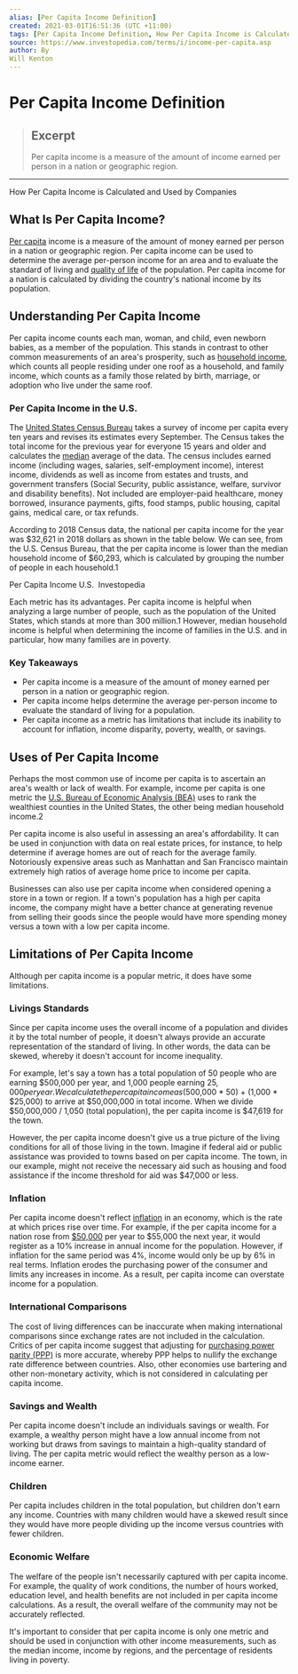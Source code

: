 ```yaml
---
alias: [Per Capita Income Definition]
created: 2021-03-01T16:51:36 (UTC +11:00)
tags: [Per Capita Income Definition, How Per Capita Income is Calculated and Used by Companies]
source: https://www.investopedia.com/terms/i/income-per-capita.asp
author: By
Will Kenton
---
```


# Per Capita Income Definition

> ## Excerpt
> Per capita income is a measure of the amount of income earned per person in a nation or geographic region.

---

How Per Capita Income is Calculated and Used by Companies
## What Is Per Capita Income?

[Per capita](https://www.investopedia.com/terms/p/percapita.asp) income is a measure of the amount of money earned per person in a nation or geographic region. Per capita income can be used to determine the average per-person income for an area and to evaluate the standard of living and [quality of life](https://www.investopedia.com/terms/q/quality-of-life.asp) of the population. Per capita income for a nation is calculated by dividing the country's national income by its population.

## Understanding Per Capita Income

Per capita income counts each man, woman, and child, even newborn babies, as a member of the population. This stands in contrast to other common measurements of an area's prosperity, such as [household income](https://www.investopedia.com/terms/h/household_income.asp), which counts all people residing under one roof as a household, and family income, which counts as a family those related by birth, marriage, or adoption who live under the same roof.

### Per Capita Income in the U.S.

The [United States Census Bureau](https://www.investopedia.com/terms/b/bureauofcensus.asp) takes a survey of income per capita every ten years and revises its estimates every September. The Census takes the total income for the previous year for everyone 15 years and older and calculates the [median](https://www.investopedia.com/terms/m/median.asp) average of the data. The census includes earned income (including wages, salaries, self-employment income), interest income, dividends as well as income from estates and trusts, and government transfers (Social Security, public assistance, welfare, survivor and disability benefits). Not included are employer-paid healthcare, money borrowed, insurance payments, gifts, food stamps, public housing, capital gains, medical care, or tax refunds. 

According to 2018 Census data, the national per capita income for the year was $32,621 in 2018 dollars as shown in the table below. We can see, from the U.S. Census Bureau, that the per capita income is lower than the median household income of $60,293, which is calculated by grouping the number of people in each household.1

Per Capita Income U.S.  Investopedia

Each metric has its advantages. Per capita income is helpful when analyzing a large number of people, such as the population of the United States, which stands at more than 300 million.1 However, median household income is helpful when determining the income of families in the U.S. and in particular, how many families are in poverty.

### Key Takeaways

-   Per capita income is a measure of the amount of money earned per person in a nation or geographic region.
-   Per capita income helps determine the average per-person income to evaluate the standard of living for a population.
-   Per capita income as a metric has limitations that include its inability to account for inflation, income disparity, poverty, wealth, or savings.

## Uses of Per Capita Income

Perhaps the most common use of income per capita is to ascertain an area's wealth or lack of wealth. For example, income per capita is one metric the [U.S. Bureau of Economic Analysis (BEA)](https://www.investopedia.com/terms/b/bea.asp) uses to rank the wealthiest counties in the United States, the other being median household income.2

Per capita income is also useful in assessing an area's affordability. It can be used in conjunction with data on real estate prices, for instance, to help determine if average homes are out of reach for the average family. Notoriously expensive areas such as Manhattan and San Francisco maintain extremely high ratios of average home price to income per capita.

Businesses can also use per capita income when considered opening a store in a town or region. If a town's population has a high per capita income, the company might have a better chance at generating revenue from selling their goods since the people would have more spending money versus a town with a low per capita income.

## Limitations of Per Capita Income

Although per capita income is a popular metric, it does have some limitations.

### Livings Standards

Since per capita income uses the overall income of a population and divides it by the total number of people, it doesn't always provide an accurate representation of the standard of living. In other words, the data can be skewed, whereby it doesn't account for income inequality.

For example, let's say a town has a total population of 50 people who are earning $500,000 per year, and 1,000 people earning $25,000 per year. We calculate the per capita income as ($500,000 \* 50) + (1,000 \* $25,000) to arrive at $50,000,000 in total income. When we divide $50,000,000 / 1,050 (total population), the per capita income is $47,619 for the town.

However, the per capita income doesn't give us a true picture of the living conditions for all of those living in the town. Imagine if federal aid or public assistance was provided to towns based on per capita income. The town, in our example, might not receive the necessary aid such as housing and food assistance if the income threshold for aid was $47,000 or less.

### Inflation

Per capita income doesn't reflect [inflation](https://www.investopedia.com/terms/i/inflation.asp) in an economy, which is the rate at which prices rise over time. For example, if the per capita income for a nation rose from [$50,000](https://www.investopedia.com/articles/personal-finance/011916/i-make-50k-year-how-much-rent-can-i-afford.asp) per year to $55,000 the next year, it would register as a 10% increase in annual income for the population. However, if inflation for the same period was 4%, income would only be up by 6% in real terms. Inflation erodes the purchasing power of the consumer and limits any increases in income. As a result, per capita income can overstate income for a population.

### International Comparisons

The cost of living differences can be inaccurate when making international comparisons since exchange rates are not included in the calculation. Critics of per capita income suggest that adjusting for [purchasing power parity (PPP)](https://www.investopedia.com/updates/purchasing-power-parity-ppp/) is more accurate, whereby PPP helps to nullify the exchange rate difference between countries. Also, other economies use bartering and other non-monetary activity, which is not considered in calculating per capita income.

### Savings and Wealth

Per capita income doesn't include an individuals savings or wealth. For example, a wealthy person might have a low annual income from not working but draws from savings to maintain a high-quality standard of living. The per capita metric would reflect the wealthy person as a low-income earner.

### Children

Per capita includes children in the total population, but children don't earn any income. Countries with many children would have a skewed result since they would have more people dividing up the income versus countries with fewer children.

### Economic Welfare

The welfare of the people isn't necessarily captured with per capita income. For example, the quality of work conditions, the number of hours worked, education level, and health benefits are not included in per capita income calculations. As a result, the overall welfare of the community may not be accurately reflected.

It's important to consider that per capita income is only one metric and should be used in conjunction with other income measurements, such as the median income, income by regions, and the percentage of residents living in poverty.
